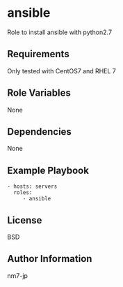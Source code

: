 ansible
=========

Role to install ansible with python2.7

Requirements
------------

Only tested with CentOS7 and RHEL 7

Role Variables
--------------

None

Dependencies
------------

None

Example Playbook
----------------

    - hosts: servers
      roles:
         - ansible

License
-------

BSD

Author Information
------------------

nm7-jp
